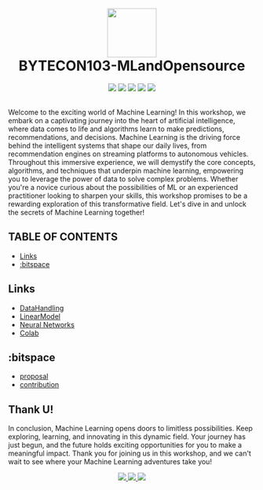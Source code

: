 <div align="center" style="text-align:center">
  <h1>
  <img src="https://github.com/t-aswath/Bytecon100-Yuvenza/assets/119417646/c4f6bfcf-0a00-44c2-8ca1-b06648dab4e9" width="100">
  <br>
    BYTECON103-MLandOpensource
  </h1>
  <img src="https://img.shields.io/badge/github-%23121011.svg?style=for-the-badge&logo=github&logoColor=white">
  <img src="https://img.shields.io/badge/python-3670A0?style=for-the-badge&logo=python&logoColor=white&color=black">
  <img src="https://img.shields.io/badge/:bitspace x Magnus-%23121011?style=for-the-badge&logoColor=%23ffffff&color=%23000000">
  <img src="https://img.shields.io/badge/TensorFlow-%23FF6F00.svg?style=for-the-badge&logo=TensorFlow&logoColor=white&color=black">
  <img src="https://img.shields.io/badge/Notion-%23000000.svg?style=for-the-badge&logo=notion&logoColor=white">
</div>
<br>
<p>Welcome to the exciting world of Machine Learning! In this workshop, we embark on a captivating journey into the heart of artificial intelligence, where data comes to life and algorithms learn to make predictions, recommendations, and decisions. Machine Learning is the driving force behind the intelligent systems that shape our daily lives, from recommendation engines on streaming platforms to autonomous vehicles. Throughout this immersive experience, we will demystify the core concepts, algorithms, and techniques that underpin machine learning, empowering you to leverage the power of data to solve complex problems. Whether you're a novice curious about the possibilities of ML or an experienced practitioner looking to sharpen your skills, this workshop promises to be a rewarding exploration of this transformative field. Let's dive in and unlock the secrets of Machine Learning together!</p>

## TABLE OF CONTENTS
- [Links](#links)
- [:bitspace](#bitspace)

## Links
- [DataHandling](https://drive.google.com/drive/folders/1nUnKPxm4daaQ44PvkZJKZ-weXgzWzlGc?usp=sharing)
- [LinearModel](https://www.kaggle.com/code/titanrocky/linearrexample)
- [Neural Networks](https://colab.research.google.com/drive/1mglOn5xAueEhktR5gTnNzscqylVViBnv?usp=sharing)
- [Colab](https://colab.google/)

## :bitspace
- [proposal](https://github.com/bitspaceorg/.github/blob/main/CONTRIBUTORS.md#proposal)
- [contribution](https://github.com/bitspaceorg/.github/blob/main/CONTRIBUTORS.md#pull-requests)

## Thank U!
In conclusion, Machine Learning opens doors to limitless possibilities. Keep exploring, learning, and innovating in this dynamic field. Your journey has just begun, and the future holds exciting opportunities for you to make a meaningful impact. Thank you for joining us in this workshop, and we can't wait to see where your Machine Learning adventures take you!
<div align="center"><a href="https://www.linkedin.com/company/91385462">
<img src="https://img.shields.io/badge/LinkedIn-0077B5?style=for-the-badge&logo=linkedin&logoColor=white" />
</a>
<a href="https://twitter.com/bitspaceorg">
<img src="https://img.shields.io/badge/Twitter-1DA1F2?style=for-the-badge&logo=twitter&logoColor=white" />
</a>
<a href="https://www.instagram.com/bitspaceorg">
<img src="https://img.shields.io/badge/Instagram-E4405F?style=for-the-badge&logo=instagram&logoColor=white" />
</a>
</div>
